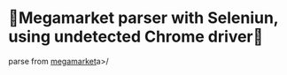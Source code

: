 <h1>🔶Megamarket parser with Seleniun, using undetected Chrome driver🔶</h1>
<p>parse from <a href="https://megamarket.ru">megamarket</a>a>/</p>
